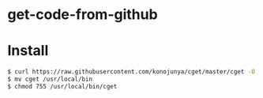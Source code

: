 # get-code-from-github

# Install

```bash
$ curl https://raw.githubusercontent.com/konojunya/cget/master/cget -O
$ mv cget /usr/local/bin
$ chmod 755 /usr/local/bin/cget
```
